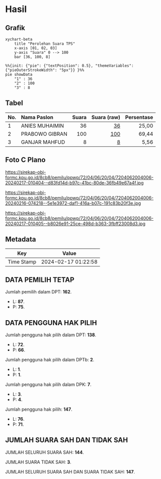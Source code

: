 # Hasil

## Grafik

```mermaid
xychart-beta
    title "Perolehan Suara TPS"
    x-axis [01, 02, 03]
    y-axis "Suara" 0 --> 100
    bar [36, 100, 8]
```

```mermaid
%%{init: {"pie": {"textPosition": 0.5}, "themeVariables": {"pieOuterStrokeWidth": "5px"}} }%%
pie showData
    "1" : 36
    "2" : 100
    "3" : 8
```

## Tabel

| No. | Nama Paslon    | Suara | Suara (raw) | Persentase |
|:--- |:-------------- | -----:| -----------:| ----------:|
| 1   | ANIES MUHAIMIN | 36    | [36][p-1]   | 25,00      |
| 2   | PRABOWO GIBRAN | 100   | [100][p-2]  | 69,44      |
| 3   | GANJAR MAHFUD  | 8     | [8][p-3]    | 5,56       |


[p-1]: https://github.com/gigit-pemilu/pemilu-2024-72-sulawesi-tengah/blob/main/pilpres/hitung-suara/sub/72-sulawesi-tengah/sub/04-toli-toli/sub/06-lampasio/sub/2004-lampasio/sub/006-tps/sub/paslon-1.txt
[p-2]: https://github.com/gigit-pemilu/pemilu-2024-72-sulawesi-tengah/blob/main/pilpres/hitung-suara/sub/72-sulawesi-tengah/sub/04-toli-toli/sub/06-lampasio/sub/2004-lampasio/sub/006-tps/sub/paslon-2.txt
[p-3]: https://github.com/gigit-pemilu/pemilu-2024-72-sulawesi-tengah/blob/main/pilpres/hitung-suara/sub/72-sulawesi-tengah/sub/04-toli-toli/sub/06-lampasio/sub/2004-lampasio/sub/006-tps/sub/paslon-3.txt

## Foto C Plano

https://sirekap-obj-formc.kpu.go.id/8cb8/pemilu/ppwp/72/04/06/20/04/7204062004006-20240217-010404--d83fd14d-b97c-41bc-80de-36fb49e67a4f.jpg

https://sirekap-obj-formc.kpu.go.id/8cb8/pemilu/ppwp/72/04/06/20/04/7204062004006-20240216-074218--5e1e3972-daf1-416a-b07c-191c83b20f3e.jpg

https://sirekap-obj-formc.kpu.go.id/8cb8/pemilu/ppwp/72/04/06/20/04/7204062004006-20240217-010405--b8026e91-25ce-498d-b363-3fbff23008d3.jpg


## Metadata

| Key        | Value               |
| ---------- | ------------------- |
| Time Stamp | 2024-02-17 01:22:58 |


## DATA PEMILIH TETAP

Jumlah pemilih dalam DPT: **162**.
 * L: **87**.
 * P: **75**.

## DATA PENGGUNA HAK PILIH

Jumlah pengguna hak pilih dalam DPT: **138**.
 * L: **72**.
 * P: **66**.

Jumlah pengguna hak pilih dalam DPTb: **2**.
 * L: **1**.
 * P: **1**.

Jumlah pengguna hak pilih dalam DPK: **7**.
 * L: **3**.
 * P: **4**.

Jumlah pengguna hak pilih: **147**.
 * L: **76**.
 * P: **71**.

## JUMLAH SUARA SAH DAN TIDAK SAH

JUMLAH SELURUH SUARA SAH: **144**.

JUMLAH SUARA TIDAK SAH: **3**.

JUMLAH SELURUH SUARA SAH DAN SUARA TIDAK SAH: **147**.


